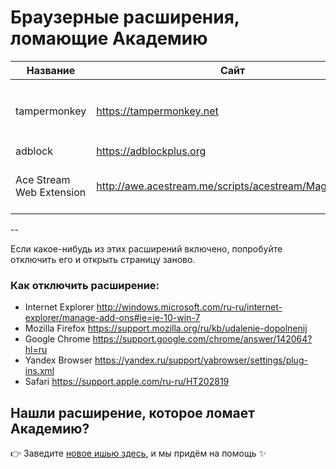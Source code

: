 # Браузерные расширения, ломающие Академию

| Название | Сайт | Ошибка |
| ---------|------|--------|
| tampermonkey | https://tampermonkey.net | Maximum call stack size exceeded `nrWrapper` |
| adblock | https://adblockplus.org | ? |
| Ace Stream Web Extension | http://awe.acestream.me/scripts/acestream/Magic_Player | Maximum call stack size exceeded |

--

Если какое-нибудь из этих расширений включено, попробуйте отключить его и открыть страницу заново.

### Как отключить расширение:

- Internet Explorer http://windows.microsoft.com/ru-ru/internet-explorer/manage-add-ons#ie=ie-10-win-7
- Mozilla Firefox https://support.mozilla.org/ru/kb/udalenie-dopolnenij
- Google Chrome https://support.google.com/chrome/answer/142064?hl=ru
- Yandex Browser https://yandex.ru/support/yabrowser/settings/plug-ins.xml
- Safari https://support.apple.com/ru-ru/HT202819

## Нашли расширение, которое ломает Академию?

:point_right: Заведите [новое ишью здесь](https://github.com/htmlacademy/yomoyo/issues/new), и мы придём на помощь :sparkles:
